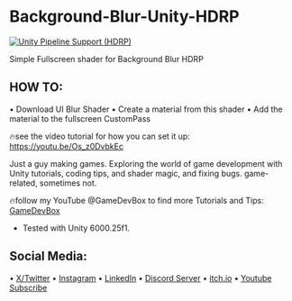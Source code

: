 # Background-Blur-Unity-HDRP
[![Unity Pipeline Support (HDRP)](https://img.shields.io/badge/HDRP_✔️-darkred?logo=unity)](https://unity3d.com/get-unity/download)

Simple Fullscreen shader for Background Blur HDRP


## HOW TO:
• Download UI Blur Shader
• Create a material from this shader
• Add the material to the fullscreen CustomPass

🔥see the video tutorial for how you can set it up: https://youtu.be/Os_z0DvbkEc


Just a guy making games.
Exploring the world of game development with Unity tutorials, coding tips, and shader magic, and fixing bugs.
game-related, sometimes not.


🔥follow my YouTube @GameDevBox to find more Tutorials and Tips: [GameDevBox](https://www.youtube.com/channel/UCgXs2PTiL19Rv1qOn1SI7XQ)


- Tested with Unity 6000.25f1. 

## Social Media: 
• [X/Twitter](https://x.com/ArianKhatiban)
• [Instagram](https://www.instagram.com/arian.khatiban)
• [LinkedIn](https://www.linkedin.com/in/arian-khatiban-49b30017a/)
• [Discord Server](https://discord.gg/8hpGqBgXmz)
• [itch.io](https://cloudtears.itch.io/)
• [Youtube Subscribe](https://www.youtube.com/channel/UCgXs2PTiL19Rv1qOn1SI7XQ?sub_confirmation=1)



